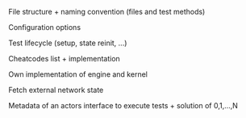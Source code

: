 File structure + naming convention (files and test methods)

Configuration options

Test lifecycle (setup, state reinit, ...)

Cheatcodes list + implementation

Own implementation of engine and kernel

Fetch external network state

Metadata of an actors interface to execute tests + solution of 0,1,...,N


